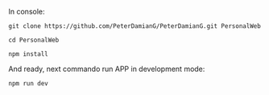 In console:

`git clone https://github.com/PeterDamianG/PeterDamianG.git PersonalWeb`

`cd PersonalWeb`

`npm install`

And ready, next commando run APP in development mode:

`npm run dev`